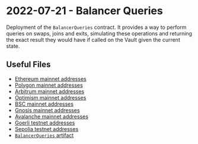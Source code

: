 # 2022-07-21 - Balancer Queries

Deployment of the `BalancerQueries` contract. It provides a way to perform queries on swaps, joins and exits, simulating these operations and returning the exact
result they would have if called on the Vault given the current state.

## Useful Files

- [Ethereum mainnet addresses](./output/mainnet.json)
- [Polygon mainnet addresses](./output/polygon.json)
- [Arbitrum mainnet addresses](./output/arbitrum.json)
- [Optimism mainnet addresses](./output/optimism.json)
- [BSC mainnet addresses](./output/bsc.json)
- [Gnosis mainnet addresses](./output/gnosis.json)
- [Avalanche mainnet addresses](./output/avalanche.json)
- [Goerli testnet addresses](./output/goerli.json)
- [Sepolia testnet addresses](./output/sepolia.json)
- [`BalancerQueries` artifact](./artifact/BalancerQueries.json)
